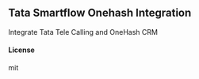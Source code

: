 ## Tata Smartflow Onehash Integration

Integrate Tata Tele Calling and OneHash CRM

#### License

mit